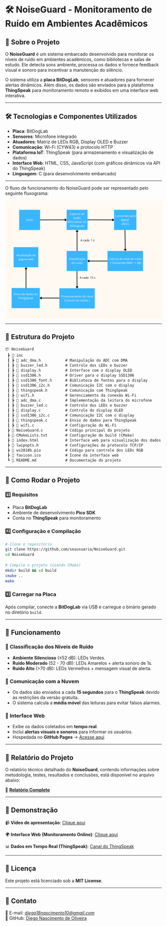 # 🛠️ NoiseGuard - Monitoramento de Ruído em Ambientes Acadêmicos  

## 📌 Sobre o Projeto  
O **NoiseGuard** é um sistema embarcado desenvolvido para monitorar os níveis de ruído em ambientes acadêmicos, como bibliotecas e salas de estudo. Ele detecta sons ambiente, processa os dados e fornece feedback visual e sonoro para incentivar a manutenção do silêncio.  

O sistema utiliza a **placa BitDogLab**, sensores e atuadores para fornecer alertas dinâmicos. Além disso, os dados são enviados para a plataforma **ThingSpeak** para monitoramento remoto e exibidos em uma interface web interativa.  

---

## 🛠️ Tecnologias e Componentes Utilizados  
- **Placa**: BitDogLab  
- **Sensores**: Microfone integrado  
- **Atuadores**: Matriz de LEDs RGB, Display OLED e Buzzer  
- **Comunicação**: Wi-Fi (CYW43) e protocolo HTTP  
- **Plataforma IoT**: ThingSpeak (para armazenamento e visualização de dados)  
- **Interface Web**: HTML, CSS, JavaScript (com gráficos dinâmicos via API do ThingSpeak)  
- **Linguagem**: C (para desenvolvimento embarcado)  

---

O fluxo de funcionamento do NoiseGuard pode ser representado pelo seguinte fluxograma:

![Fluxograma do NoiseGuard](./fluxograma.png)

---

## 📂 Estrutura do Projeto  

```
📦 NoiseGuard
 ┣ 📂 inc                  
 ┃ ┣ 📜 adc_dma.h           # Manipulação do ADC com DMA
 ┃ ┣ 📜 buzzer_led.h        # Controle dos LEDs e buzzer
 ┃ ┣ 📜 display.h           # Interface com o display OLED
 ┃ ┣ 📜 ssd1306.h           # Driver para o display SSD1306
 ┃ ┣ 📜 ssd1306_font.h      # Biblioteca de fontes para o display
 ┃ ┣ 📜 ssd1306_i2c.h       # Comunicação I2C com o display
 ┃ ┣ 📜 thingspeak.h        # Comunicação com ThingSpeak
 ┃ ┣ 📜 wifi.h              # Gerenciamento da conexão Wi-Fi            
 ┃ ┣ 📜 adc_dma.c           # Implementação da leitura do microfone
 ┃ ┣ 📜 buzzer_led.c        # Controle dos LEDs e buzzer
 ┃ ┣ 📜 display.c           # Controle do display OLED
 ┃ ┣ 📜 ssd1306_i2c.c       # Comunicação I2C com o display
 ┃ ┣ 📜 thingspeak.c        # Envio de dados para ThingSpeak
 ┃ ┣ 📜 wifi.c              # Configuração do Wi-Fi
 ┣ 📜 NoiseGuard.c          # Código principal do projeto
 ┣ 📜 CMakeLists.txt        # Configuração do build (CMake)
 ┣ 📜 index.html            # Interface web para visualização dos dados
 ┣ 📜 lwipopts.h            # Configurações do protocolo TCP/IP
 ┣ 📜 ws2818b.pio           # Código para controle dos LEDs RGB
 ┣ 📜 favicon.ico           # Ícone da interface web
 ┗ 📜 README.md             # Documentação do projeto
```

---

## 🚀 Como Rodar o Projeto  

### 1️⃣ **Requisitos**  
- Placa **BitDogLab**  
- Ambiente de desenvolvimento **Pico SDK**  
- Conta no **ThingSpeak** para monitoramento

### 2️⃣ **Configuração e Compilação**  
```bash
# Clone o repositório
git clone https://github.com/seuusuario/NoiseGuard.git
cd NoiseGuard

# Compile o projeto (usando CMake)
mkdir build && cd build
cmake ..
make
```

### 3️⃣ **Carregar na Placa**
Após compilar, conecte a **BitDogLab** via USB e carregue o binário gerado no diretório `build`.

---

## 📸 Funcionamento  

### 🔹 **Classificação dos Níveis de Ruído**  
- **Ambiente Silencioso** (≤52 dB): LEDs Verdes.  
- **Ruído Moderado** (52 - 70 dB): LEDs Amarelos + alerta sonoro de 1s.  
- **Ruído Alto** (>70 dB): LEDs Vermelhos + mensagem visual de alerta.  

### 🔹 **Comunicação com a Nuvem**  
- Os dados são enviados a cada **15 segundos** para o **ThingSpeak** devido às restrições da versão gratuita.  
- O sistema calcula a **média móvel** das leituras para evitar falsos alarmes.  

### 🔹 **Interface Web**  
- Exibe os dados coletados em **tempo real**.  
- Inclui **alertas visuais e sonoros** para informar os usuários.  
- Hospedada no **GitHub Pages** → [Acesse aqui](https://diegonascimento2023.github.io/NoiseGuard/)  

---

## 📑 Relatório do Projeto  

O relatório técnico detalhado do **NoiseGuard**, contendo informações sobre metodologia, testes, resultados e conclusões, está disponível no arquivo abaixo:  

📄 **[Relatório Completo](./Relatorio.pdf)**

---

## 📢 Demonstração  

📹 **Vídeo de apresentação**: [Clique aqui](https://drive.google.com/file/d/1wnk7-oAWgqICJOJuewhdt36QpY6qQEmw/view?usp=sharing)

🌍 **Interface Web (Monitoramento Online)**: [Clique aqui](https://diegonascimento2023.github.io/NoiseGuard/)  

📊 **Dados em Tempo Real (ThingSpeak)**: [Canal do ThingSpeak](https://thingspeak.mathworks.com/channels/2840125) 

---

## 📜 Licença  
Este projeto está licenciado sob a **MIT License**.  

---

## 📩 Contato  
📧 E-mail: *diego18nascimento10@gmail.com*  
📌 GitHub: [Diego Nascimento de Oliveira](https://github.com/diegonascimento2023/)  
